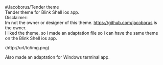 #Jacoborus/Tender theme  
Tender theme for Blink Shell ios app.  
Disclaimer:  
Im not the owner or designer of this theme. https://github.com/jacoborus is the owner.  
I liked the theme, so i made an adaptation file so i can have the same theme on the Blink Shell ios app.  
  
(http://url/to/img.png)

Also made an adaptation for Windows terminal app.
